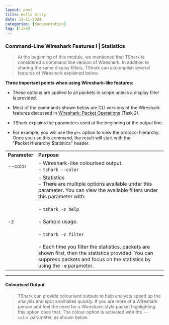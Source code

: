 ```yaml
---
layout: post
title: Hello Kitty
date: 11-11-2024
categories: [documentation]
tag: [like]
---
```

### Command-Line Wireshark Features I | Statistics

>At the beginning of this module, we mentioned that TShark is considered a command line version of Wireshark. In addition to sharing the same display filters, TShark can accomplish several features of Wireshark explained below.

**Three important points when using Wireshark-like features:**

- These options are applied to all packets in scope unless a display filter is provided.
- Most of the commands shown below are CLI versions of the Wireshark features discussed in [Wireshark: Packet Operations](https://tryhackme.com/room/wiresharkpacketoperations) (Task 2).
- TShark explains the parameters used at the beginning of the output line.

- For example, you will use the `phs` option to view the protocol hierarchy. Once you use this command, the result will start with the "**P**acket **H**ierarchy **S**tatistics" header.

|   |   |
|---|---|
|**Parameter**|**Purpose**|
|--color|- Wireshark-like colourised output.<br>- `tshark --color`|
|-z|- Statistics<br>- There are multiple options available under this parameter. You can view the available filters under this parameter with:<br><br>- `tshark -z help`<br><br>- Sample usage.<br><br>- `tshark -z filter`<br><br>- Each time you filter the statistics, packets are shown first, then the statistics provided. You can suppress packets and focus on the statistics by using the `-q` parameter.|

---

#### Colourised Output

>TShark can provide colourised outputs to help analysts speed up the analysis and spot anomalies quickly. If you are more of a Wireshark person and feel the need for a Wireshark-style packet highlighting this option does that. The colour option is activated with the `--color` parameter, as shown below.  
